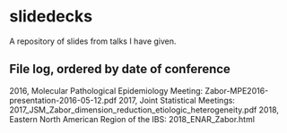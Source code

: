 # slidedecks

A repository of slides from talks I have given.

## File log, ordered by date of conference

2016, Molecular Pathological Epidemiology Meeting: Zabor-MPE2016-presentation-2016-05-12.pdf
2017, Joint Statistical Meetings: 2017_JSM_Zabor_dimension_reduction_etiologic_heterogeneity.pdf
2018, Eastern North American Region of the IBS: 2018_ENAR_Zabor.html
